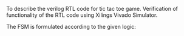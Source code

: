 To describe the verilog RTL code for tic tac toe game.
Verification of functionality of the RTL code using Xilings Vivado Simulator.

The FSM is formulated according to the given logic: 
